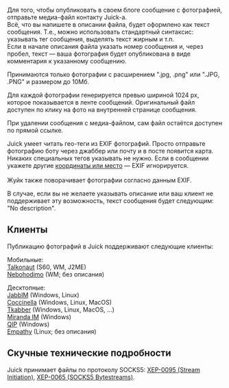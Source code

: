 <p>Для того, чтобы опубликовать в своем блоге сообщение с фотографией, отправьте медиа-файл контакту Juick-а.<br/>
Всё, что вы напишете в описании файла, будет оформлено как текст сообщения. Т.е., можно использовать стандартный синтаксис: указывать тег сообщения, выделять текст жирным и т.п.<br/>
Если в начале описания файла указать номер сообщения и, через пробел, текст
&mdash; ваша фотография будет опубликована в виде комментария к указанному сообщению.</p>

<p>Принимаются только фотографии с расширением ".jpg, .png" или ".JPG, .PNG" и размером до 10Мб.</p>

<p>Для каждой фотографии генерируется превью шириной 1024 px, которое показывается в ленте сообщений. Оригинальный файл доступен по клику на фото на внутренней странице сообщения.</p>

<p>При удалении сообщения с медиа-файлом, сам файл остаётся доступен по прямой ссылке.</p>

<p>Juick умеет читать гео-теги из EXIF фотографий. Просто отправьте фотографию боту через джаббер или почту и в посте появится карта. Никаких специальных тегов указывать не нужно. Если в сообщении укажете другие <a href="http://juick.com/help/ru/navigation">координаты или место</a> — EXIF игнорируется.<br/>
<br/>
Жуйк также поворачивает фотографии согласно данным EXIF.</p>

<p>В случае, если вы не желаете указывать описание или ваш клиент не поддерживает
эту возможность, текст сообщения будет следующим: &quot;No description&quot;.</p>

<h2>Клиенты</h2>
<p>Публикацию фотографий в Juick поддерживают следующие клиенты:</p>
<p>Мобильные:<br/>
<a href="http://www.talkonaut.com/" rel="nofollow">Talkonaut</a> (S60, WM, J2ME)<br/>
<a href="http://nhim.sourceforge.net/" rel="nofollow">Nebohodimo</a> (WM; без описания)</p>
<p>Десктопные:<br/>
<a href="http://www.jabbim.com/" rel="nofollow">JabbIM</a> (Windows, Linux)<br/>
<a href="http://coccinella.im/" rel="nofollow">Coccinella</a> (Windows, Linux, MacOS)<br/>
<a href="http://tkabber.jabber.ru/" rel="nofollow">Tkabber</a> (Windows, Linux, MacOS, ...)<br/>
<a href="http://www.miranda-im.org/" rel="nofollow">Miranda IM</a> (Windows)<br/>
<a href="http://qip.ru/download_qip_2012" rel="nofollow">QIP</a> (Windows)<br/>
<a href="http://live.gnome.org/Empathy" rel="nofollow">Empathy</a> (Linux; без описания)</p>

<h2>Скучные технические подробности</h2>
<p>Juick принимает файлы по протоколу SOCKS5:
<a href="http://xmpp.org/extensions/xep-0095.html" rel="nofollow">XEP-0095 (Stream Initiation)</a>,
<a href="http://xmpp.org/extensions/xep-0065.html" rel="nofollow">XEP-0065 (SOCKS5 Bytestreams)</a>.</p>